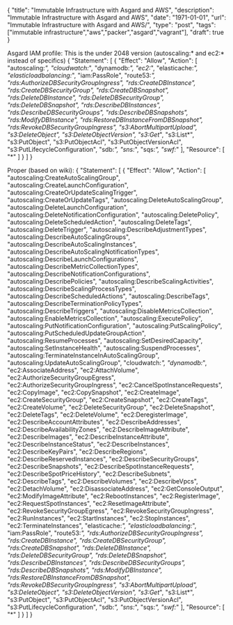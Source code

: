 {
  "title": "Immutable Infrastructure with Asgard and AWS",
  "description": "Immutable Infrastructure with Asgard and AWS",
  "date": "1971-01-01",
  "url": "Immutable Infrastructure with Asgard and AWS/",
  "type": "post",
  "tags": ["immutable infrastructure","aws","packer","asgard","vagrant"],
  "draft": true
}


Asgard IAM profile:
This is the under 2048 version (autoscaling:* and ec2:* instead of specifics)
{
    "Statement": [
        {
            "Effect": "Allow",
            "Action": [
                "autoscaling:*",
                "cloudwatch:*",
                "dynamodb:*",
                "ec2:*",
                "elasticache:*",
                "elasticloadbalancing:*",
                "iam:PassRole",
                "route53:*",
                "rds:AuthorizeDBSecurityGroupIngress",
                "rds:CreateDBInstance",
                "rds:CreateDBSecurityGroup",
                "rds:CreateDBSnapshot",
                "rds:DeleteDBInstance",
                "rds:DeleteDBSecurityGroup",
                "rds:DeleteDBSnapshot",
                "rds:DescribeDBInstances",
                "rds:DescribeDBSecurityGroups",
                "rds:DescribeDBSnapshots",
                "rds:ModifyDBInstance",
                "rds:RestoreDBInstanceFromDBSnapshot",
                "rds:RevokeDBSecurityGroupIngress",
                "s3:AbortMultipartUpload",
                "s3:DeleteObject",
                "s3:DeleteObjectVersion",
                "s3:Get*",
                "s3:List*",
                "s3:PutObject",
                "s3:PutObjectAcl",
                "s3:PutObjectVersionAcl",
                "s3:PutLifecycleConfiguration",
                "sdb:*",
                "sns:*",
                "sqs:*",
                "swf:*"
            ],
            "Resource": [
                "*"
            ]
        }
    ]
}

Proper (based on wiki):
{
    "Statement": [
        {
            "Effect": "Allow",
            "Action": [
                "autoscaling:CreateAutoScalingGroup",
                "autoscaling:CreateLaunchConfiguration",
                "autoscaling:CreateOrUpdateScalingTrigger",
                "autoscaling:CreateOrUpdateTags",
                "autoscaling:DeleteAutoScalingGroup",
                "autoscaling:DeleteLaunchConfiguration",
                "autoscaling:DeleteNotificationConfiguration",
                "autoscaling:DeletePolicy",
                "autoscaling:DeleteScheduledAction",
                "autoscaling:DeleteTags",
                "autoscaling:DeleteTrigger",
                "autoscaling:DescribeAdjustmentTypes",
                "autoscaling:DescribeAutoScalingGroups",
                "autoscaling:DescribeAutoScalingInstances",
                "autoscaling:DescribeAutoScalingNotificationTypes",
                "autoscaling:DescribeLaunchConfigurations",
                "autoscaling:DescribeMetricCollectionTypes",
                "autoscaling:DescribeNotificationConfigurations",
                "autoscaling:DescribePolicies",
                "autoscaling:DescribeScalingActivities",
                "autoscaling:DescribeScalingProcessTypes",
                "autoscaling:DescribeScheduledActions",
                "autoscaling:DescribeTags",
                "autoscaling:DescribeTerminationPolicyTypes",
                "autoscaling:DescribeTriggers",
                "autoscaling:DisableMetricsCollection",
                "autoscaling:EnableMetricsCollection",
                "autoscaling:ExecutePolicy",
                "autoscaling:PutNotificationConfiguration",
                "autoscaling:PutScalingPolicy",
                "autoscaling:PutScheduledUpdateGroupAction",
                "autoscaling:ResumeProcesses",
                "autoscaling:SetDesiredCapacity",
                "autoscaling:SetInstanceHealth",
                "autoscaling:SuspendProcesses",
                "autoscaling:TerminateInstanceInAutoScalingGroup",
                "autoscaling:UpdateAutoScalingGroup",
                "cloudwatch:*",
                "dynamodb:*",
                "ec2:AssociateAddress",
                "ec2:AttachVolume",
                "ec2:AuthorizeSecurityGroupEgress",
                "ec2:AuthorizeSecurityGroupIngress",
                "ec2:CancelSpotInstanceRequests",
                "ec2:CopyImage",
                "ec2:CopySnapshot",
                "ec2:CreateImage",
                "ec2:CreateSecurityGroup",
                "ec2:CreateSnapshot",
                "ec2:CreateTags",
                "ec2:CreateVolume",
                "ec2:DeleteSecurityGroup",
                "ec2:DeleteSnapshot",
                "ec2:DeleteTags",
                "ec2:DeleteVolume",
                "ec2:DeregisterImage",
                "ec2:DescribeAccountAttributes",
                "ec2:DescribeAddresses",
                "ec2:DescribeAvailabilityZones",
                "ec2:DescribeImageAttribute",
                "ec2:DescribeImages",
                "ec2:DescribeInstanceAttribute",
                "ec2:DescribeInstanceStatus",
                "ec2:DescribeInstances",
                "ec2:DescribeKeyPairs",
                "ec2:DescribeRegions",
                "ec2:DescribeReservedInstances",
                "ec2:DescribeSecurityGroups",
                "ec2:DescribeSnapshots",
                "ec2:DescribeSpotInstanceRequests",
                "ec2:DescribeSpotPriceHistory",
                "ec2:DescribeSubnets",
                "ec2:DescribeTags",
                "ec2:DescribeVolumes",
                "ec2:DescribeVpcs",
                "ec2:DetachVolume",
                "ec2:DisassociateAddress",
                "ec2:GetConsoleOutput",
                "ec2:ModifyImageAttribute",
                "ec2:RebootInstances",
                "ec2:RegisterImage",
                "ec2:RequestSpotInstances",
                "ec2:ResetImageAttribute",
                "ec2:RevokeSecurityGroupEgress",
                "ec2:RevokeSecurityGroupIngress",
                "ec2:RunInstances",
                "ec2:StartInstances",
                "ec2:StopInstances",
                "ec2:TerminateInstances",
                "elasticache:*",
                "elasticloadbalancing:*",
                "iam:PassRole",
                "route53:*",
                "rds:AuthorizeDBSecurityGroupIngress",
                "rds:CreateDBInstance",
                "rds:CreateDBSecurityGroup",
                "rds:CreateDBSnapshot",
                "rds:DeleteDBInstance",
                "rds:DeleteDBSecurityGroup",
                "rds:DeleteDBSnapshot",
                "rds:DescribeDBInstances",
                "rds:DescribeDBSecurityGroups",
                "rds:DescribeDBSnapshots",
                "rds:ModifyDBInstance",
                "rds:RestoreDBInstanceFromDBSnapshot",
                "rds:RevokeDBSecurityGroupIngress",
                "s3:AbortMultipartUpload",
                "s3:DeleteObject",
                "s3:DeleteObjectVersion",
                "s3:Get*",
                "s3:List*",
                "s3:PutObject",
                "s3:PutObjectAcl",
                "s3:PutObjectVersionAcl",
                "s3:PutLifecycleConfiguration",
                "sdb:*",
                "sns:*",
                "sqs:*",
                "swf:*"
            ],
            "Resource": [
                "*"
            ]
        }
    ]
}

